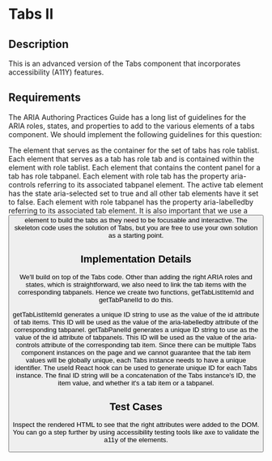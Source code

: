 # Tabs II
## Description
This is an advanced version of the Tabs component that incorporates accessibility (A11Y) features.

## Requirements
The ARIA Authoring Practices Guide has a long list of guidelines for the ARIA roles, states, and properties to add to the various elements of a tabs component. We should implement the following guidelines for this question:

The element that serves as the container for the set of tabs has role tablist.
Each element that serves as a tab has role tab and is contained within the element with role tablist.
Each element that contains the content panel for a tab has role tabpanel.
Each element with role tab has the property aria-controls referring to its associated tabpanel element.
The active tab element has the state aria-selected set to true and all other tab elements have it set to false.
Each element with role tabpanel has the property aria-labelledby referring to its associated tab element.
It is also important that we use a <button> element to build the tabs as they need to be focusable and interactive.
The skeleton code uses the solution of Tabs, but you are free to use your own solution as a starting point.
  
## Implementation Details
We'll build on top of the Tabs code. Other than adding the right ARIA roles and states, which is straightforward, we also need to link the tab items with the corresponding tabpanels. Hence we create two functions, getTabListItemId and getTabPanelId to do this.

getTabListItemId generates a unique ID string to use as the value of the id attribute of tab items. This ID will be used as the value of the aria-labelledby attribute of the corresponding tabpanel.
getTabPanelId generates a unique ID string to use as the value of the id attribute of tabpanels. This ID will be used as the value of the aria-controls attribute of the corresponding tab item.
Since there can be multiple Tabs component instances on the page and we cannot guarantee that the tab item values will be globally unique, each Tabs instance needs to have a unique identifier. The useId React hook can be used to generate unique ID for each Tabs instance. The final ID string will be a concatenation of the Tabs instance's ID, the item value, and whether it's a tab item or a tabpanel.

## Test Cases
Inspect the rendered HTML to see that the right attributes were added to the DOM.
You can go a step further by using accessibility testing tools like axe to validate the a11y of the elements.
  
